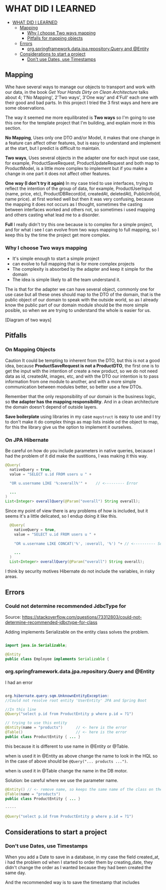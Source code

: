 # WHAT DID I LEARNED

- [WHAT DID I LEARNED](#what-did-i-learned)
  - [Mapping](#mapping)
    - [Why I choose Two ways mapping](#why-i-choose-two-ways-mapping)
    - [Pitfalls for mapping objects](#pitfalls-for-mapping-objects)
  - [Errors](#errors)
    - [org.springframework.data.jpa.repository.Query and @Entity](#orgspringframeworkdatajparepositoryquery-and-entity)
  - [Considerations to start a project](#considerations-to-start-a-project)
    - [Don't use Dates, use Timestamps](#dont-use-dates-use-timestamps)

## Mapping

Whe have several ways to manage our objects to transport and work with our data,
in the book *Get Your Hands Dirty on Clean Architecture* talks about 4;
1'No Mapping', 2'Two ways', 3'One way' and 4'Full' each one with their good
and bad parts. In this project I tried the 3 first ways and here are some observations.

The way it seemed me more equilibrated is **Two ways** so I'm going to use this
one for the template project that I'm building, and explain more in this section.

**No Mapping**, Uses only one DTO and/or Model, it makes that one change in a
feature can affect other features, but is easy to understand and implement at
the start, but I predict is difficult to maintain.

**Two ways**, Uses several objects in the adapter one for each input use case,
for example, ProductSaveRequest, ProductUpdateRequest and both map to ProductModel,
is a little more complex to implement but if you make a change in one part it
does not affect other features.

**One way (I don't try it again)** In my case tried to use interfaces, trying to
reflect the intention of the group of data, for example, ProductUserInput (name, price, etc),
ProductDBRecord(id, createdAt, deletedAt), PublicInfo(id, name price).
at first worked well but then it was very confusing, because the mapping it does
not occurs as I thought, sometimes the casting between interfaces worked and others
not, so sometimes i used mapping and others casting what lead me to a disorder.

**Full** I really didn't try this one because is to complex for a simple project,
and for what i see I can evolve from two ways mapping to full mapping, so I keep
this by the time the project get more complex.

### Why I choose Two ways mapping

- It's simple enough to start a simple project
- can evolve to full mapping that is for more complex projects
- The complexity is absorbed by the adapter and keep it simple for the domain
- The idea is simple likely to all the team understand it.

The is that for the adapter we can have several object, commonly one for use case
but all these ones should map to the DTO of the domain, that is the public object
of our domain to speak with the outside world, so as I already know the public
part of our domain module should be the more simple posible, so when we are trying
to understand the whole is easier for us.

[Diagram of two ways]

## Pitfalls

### On Mapping Objects

Caution It could be tempting to inherent from the DTO, but this is not a good
idea, because **ProductSaveRequest is not a ProductDTO**, the first one is to get the
input with the intention of create a new product, so we do not need data as id,
createdAt, images, etc, and with the DTO our intention is to pass information from one
module to another, and with a more simple communication between modules better,
so better use a few DTOs.

Remember that the only responsibility of our domain is the business logic, so
**the adapter has the mapping responsibility**. And in a clean architecture the
domain doesn't depend of outside layers.

**Save boilerplate** using libraries in my case `mapstruct` is easy to use and
I try to don't make it do complex things as map lists inside od the object to map,
for this the library give us the option to implement it ourselves.

### On JPA Hibernate

Be careful on how do you include parameters in native queries, because I had the
problem of it did make the sustitions, I was making it this way.

```java
@Query(
  nativeQuery = true,
  value = "SELECT u.id FROM users u " + 

  "OR u.username LIKE '%:overall%'" +    // <--------- Error

  ...
)
List<Integer> overallQuery(@Param("overall") String overall);
```

Since my point of view there is any problems of how is included, but it seems
it's a little delicated, so I endup doing it like this.

```java
  @Query(
    nativeQuery = true,
    value = "SELECT u.id FROM users u " + 
  
    "OR u.username LIKE CONCAT('%', :overall, '%') "+ // <---------- Solution

    ...
  )
  List<Integer> overallQuery(@Param("overall") String overall);
```

I think by security motives Hibernate do not include the variables, in
risky areas.

## Errors

### Could not determine recommended JdbcType for <class>

Source: https://stackoverflow.com/questions/73312803/could-not-determine-recommended-jdbctype-for-class

Adding implements Serializable on the entity class solves the problem.

```java

import java.io.Serializable;

@Entity
public class Employee implements Serializable {
```



### org.springframework.data.jpa.repository.Query and @Entity

I had an error

```java

org.hibernate.query.sqm.UnknownEntityException: 
//Could not resolve root entity 'UserEntity' JPA and Spring Boot

//In this line
@Query("select p.id from ProductEntity p where p.id = ?1")

// trying to use this entity
@Entity(name = "products")      // <- here is the error
@Table()                        // <- here is the error
public class ProductEntity { ... }

```

this because it is different to use name in @Entity or @Table.

when is used it in @Entity as above change the name to look in the HQL so in the
case of above should be `@Query("... products ...")`.

when is used it in @Table change the name in the DB motor.

Solution: be careful where we use the parameter name.

```java
@Entity() // <- remove name, so keeps the same name of the class on the HQL
@Table(name = "products") 
public class ProductEntity { ... }

-----

@Query("select p.id from ProductEntity p where p.id = ?1")
```

## Considerations to start a project

### Don't use Dates, use Timestamps

When you add a Date to save in a database, in my case the field created_at, i had
the problem od when I started to order them by creating_date, they didn't change
the order as I wanted because they had been created the same day.

And the recommended way is to save the timestamp that includes




